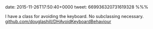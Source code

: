 date: 2015-11-26T17:50:40+0000
tweet: 669936320731619328
%%%

I have a class for avoiding the keyboard. No subclassing necessary. [github.com/douglashill/DHAvoidKeyboardBehaviour](https://github.com/douglashill/DHAvoidKeyboardBehaviour)
